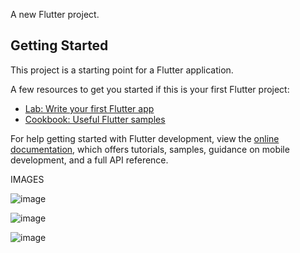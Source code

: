 A new Flutter project.

## Getting Started

This project is a starting point for a Flutter application.

A few resources to get you started if this is your first Flutter project:

- [Lab: Write your first Flutter app](https://docs.flutter.dev/get-started/codelab)
- [Cookbook: Useful Flutter samples](https://docs.flutter.dev/cookbook)

For help getting started with Flutter development, view the
[online documentation](https://docs.flutter.dev/), which offers tutorials,
samples, guidance on mobile development, and a full API reference.

IMAGES



![image](https://github.com/MAGZ014/Counter_App/assets/144283300/0eaf8bd4-9985-4442-9e60-f3c2d65c9061)

![image](https://github.com/MAGZ014/Counter_App/assets/144283300/f39638a0-8176-4f1b-ad7f-98880229d625)

![image](https://github.com/MAGZ014/Counter_App/assets/144283300/6e2f8388-f345-4128-ba9f-3ccc9cbaa714)
